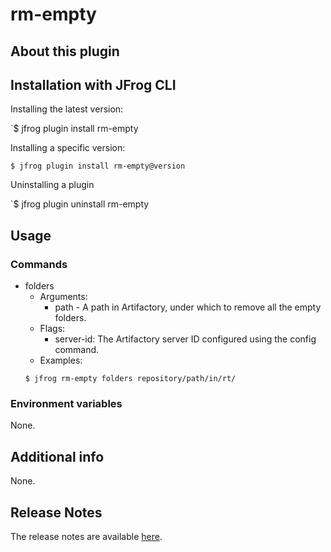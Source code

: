 # rm-empty

## About this plugin

## Installation with JFrog CLI
Installing the latest version:

`$ jfrog plugin install rm-empty

Installing a specific version:

`$ jfrog plugin install rm-empty@version`

Uninstalling a plugin

`$ jfrog plugin uninstall rm-empty

## Usage
### Commands
* folders 
    - Arguments:
        - path - A path in Artifactory, under which to remove all the empty folders.
    - Flags:
        - server-id: The Artifactory server ID configured using the config command.
    - Examples:
    ```
    $ jfrog rm-empty folders repository/path/in/rt/

    ```

### Environment variables
None.

## Additional info
None.

## Release Notes
The release notes are available [here](RELEASE.md).
